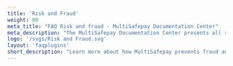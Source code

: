 ```yaml
---
title: 'Risk and Fraud'
weight: 80
meta_title: "FAQ Risk and fraud - MultiSafepay Documentation Center"
meta_description: "The MultiSafepay Documentation Center presents all relevant information about our Plugins and API. You can also find support pages for Payment Methods, Tools and General Questions as well as the contact details of our Support and Integration Teams."
logo: '/svgs/Risk and Fraud.svg'
layout: 'faqplugins'
short_description: "Learn more about how MultiSafepay prevents fraud and how you can update company information."
---
```

